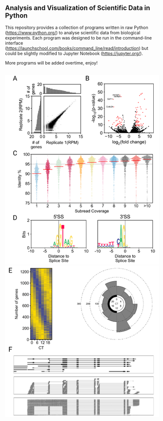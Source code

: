 ## Analysis and Visualization of Scientific Data in Python

This repository provides a collection of programs written in raw Python (https://www.python.org/)
to analyse scientific data from biological experiments. Each program was designed to be run in the
command-line interface (https://launchschool.com/books/command_line/read/introduction) but 
could be slightly modified to Jupyter Notebook (https://jupyter.org/).

More programs will be added overtime, enjoy!

<br>
<img src="https://github.com/caeareva/AVSDP/blob/2d767b1b7c1034af4fc4201ed3539f0997729665/summary_figure_1.png"
<br>
<img src="https://github.com/caeareva/AVSDP/blob/2d767b1b7c1034af4fc4201ed3539f0997729665/summary_figure_2.png"
<br>
